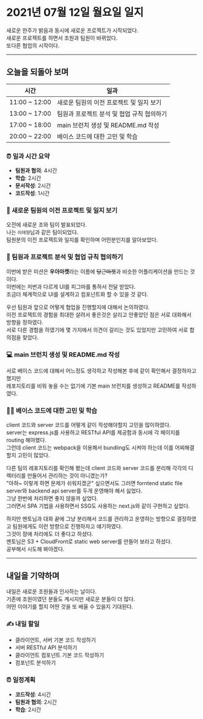 # 2021년 07월 12일 월요일 일지

새로운 한주가 밝음과 동시에 새로운 프로젝트가 시작되었다.<br />
새로운 프로젝트를 하면서 조원과 팀원이 바뀌었다.<br />
또다른 협업의 시작이다.

---

## 오늘을 되돌아 보며

| 시간 | 일과 |
| --- | --- |
| 11:00 ~ 12:00 | 새로운 팀원의 이전 프로젝트 및 일지 보기 |
| 13:00 ~ 17:00 | 팀원과 프로젝트 분석 및 협업 규칙 협의하기 |
| 17:00 ~ 18:00 | main 브런치 생성 및 README.md 작성 |
| 20:00 ~ 22:00 | 베이스 코드에 대한 고민 및 학습 |

### ⏰ 일과 시간 요약

- **팀원과 협의**: 4시간
- **학습**: 2시간
- **문서작성**: 2시간
- **코드작성**: 1시간

### 👀 새로운 팀원의 이전 프로젝트 및 일지 보기

오전에 새로운 조와 팀이 발표되었다.<br />
나는 `이태형`님과 같은 팀이되었다.<br />
팀원분의 이전 프로젝트와 일지를 확인하며 어떤분인지를 알아보았다.

### 📝 팀원과 프로젝트 분석 및 협업 규칙 협의하기

이번에 받은 미션은 **우아마켓**라는 이름에 ~~당근마켓~~과 비슷한 어플리케이션을 만드는 것이다.<br />
이번에는 저번과 다르게 UI를 피그마를 통하서 전달 받았다.<br />
조금더 체계적으로 UI를 설계하고 컴포넌트화 할 수 있을 것 같다.

우선 팀원과 앞으로 어떻게 협업을 진행할지에 대해서 논의하였다.<br />
이전 프로젝트의 경험을 최대한 살려서 좋은것은 살리고 안좋았던 점은 서로 대화해서 방향을 정하였다.<br />
서로 다른 경험을 하였기에 몇 가지에서 의견이 갈리는 것도 있었지만 고민하여 서로 합의점을 찾았다.

### 💻 main 브런치 생성 및 README.md 작성

서로 베이스 코드에 대해서 어느정도 생각하고 작성해본 후에 같이 확인해서 결정하자고 했지만<br />
레포지토리를 비워 놓을 수는 없기에 기본 main 브런치를 생성하고 README를 작성하였다.

### 😵‍💫 베이스 코드에 대한 고민 및 학습

client 코드와 server 코드를 어떻게 같이 작성해야할지 고민을 많이하였다.<br />
server는 express.js를 사용하고 RESTful API를 제공함과 동시에 각 페이지를 routing 해야했다.<br />
그런데 client 코드는 webpack을 이용해서 bundling도 시켜야 하는데 이를 어찌해결할지 고민이 많았다.

다른 팀의 레포지토리를 확인해 봤는데 client 코드와 server 코드를 분리해 각각의 디렉터리를 만들어서 관리하는 것이 아니겠는가?<br />
"아하~ 이렇게 하면 문제가 쉬워지겠군" 싶으면서도 그러면 forntend static file server와 backend api server를 두개 운영해야 해서 싫었다.<br />
그냥 한번에 처리하면 좋지 않을까 싶었다.<br />
그러면서 SPA 기법을 사용하면서 SSG도 사용하는 next.js와 같이 구현하고 싶었다.

하지만 멘토님과 대화 끝에 그냥 분리해서 코드를 관리하고 운영하는 방향으로 결정하였고 팀원에게도 이런 방향으로 진행하자고 얘기하였다.<br />
그것이 장애 처리에도 더 좋다고 하셨다.<br />
멘토님은 S3 + CloudFront로 static web server를 만들어 보라고 하셨다.<br />
공부해서 시도해 봐야겠다.


---

## 내일을 기약하며

내일은 새로운 조원들과 인사하는 날이다.<br />
기존에 조원이였던 분들도 계시지만 새로운 분들이 더 많다.<br />
어떤 이야기를 할지 어떤 것을 또 배울 수 있을지 기대된다.

### ✍️ 내일 할일

- 클라이언트, 서버 기본 코드 작성하기
- 서버 RESTful API 분석하기
- 클라이언트 컴포넌트 기본 코드 작성하기
- 컴포넌트 분석하기

### ⏰ 일정계획

- **코드작성**: 4시간
- **팀원과 협의**: 2시간
- **학습**: 2시간